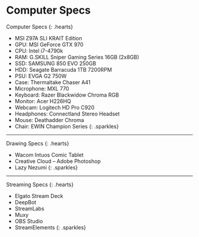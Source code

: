 # Computer Specs

Computer Specs
{: .hearts}

* MSI Z97A SLI KRAIT Edition
* GPU: MSI GeForce GTX 970
* CPU: Intel i7-4790k
* RAM: G.SKILL Sniper Gaming Series 16GB (2x8GB)
* SSD: SAMSUNG 850 EVO 250GB
* HDD: Seagate Barracuda 1TB 7200RPM
* PSU: EVGA G2 750W
* Case: Thermaltake Chaser A41
* Microphone: MXL 770
* Keyboard: Razer Blackwidow Chroma RGB
* Monitor: Acer H226HQ
* Webcam: Logitech HD Pro C920
* Headphones: Connectland Stereo Headset
* Mouse: Deathadder Chroma
* Chair: EWIN Champion Series
{: .sparkles}

---

Drawing Specs
{: .hearts}

* Wacom Intuos Comic Tablet
* Creative Cloud – Adobe Photoshop
* Lazy Nezumi
{: .sparkles}

---

Streaming Specs
{: .hearts}

* Elgato Stream Deck
* DeepBot
* StreamLabs
* Muxy
* OBS Studio
* StreamElements
{: .sparkles}
